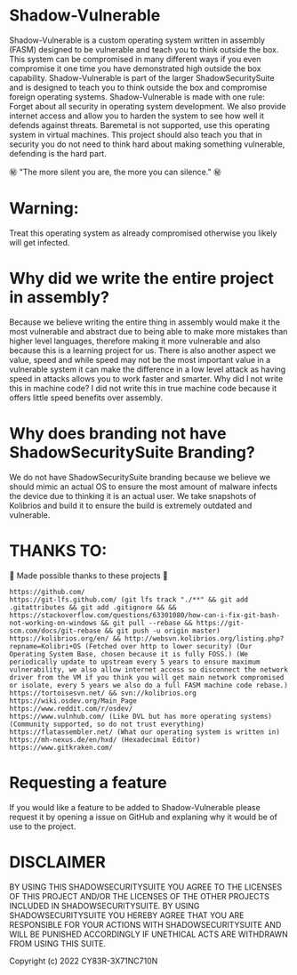# Shadow-Vulnerable

Shadow-Vulnerable is a custom operating system written in assembly (FASM) designed to be vulnerable and teach you to think outside the box. This system can be compromised in many different ways if you even compromise it one time you have demonstrated high outside the box capability. Shadow-Vulnerable is part of the larger ShadowSecuritySuite and is designed to teach you to think outside the box and compromise foreign operating systems. Shadow-Vulnerable is made with one rule: Forget about all security in operating system development. We also provide internet access and allow you to harden the system to see how well it defends against threats. Baremetal is not supported, use this operating system in virtual machines. This project should also teach you that in security you do not need to think hard about making something vulnerable, defending is the hard part.

㊙️ "The more silent you are, the more you can silence." ㊙️

# Warning:

Treat this operating system as already compromised otherwise you likely will get infected.

# Why did we write the entire project in assembly?

Because we believe writing the entire thing in assembly would make it the most vulnerable and abstract due to being able to make more mistakes than higher level languages, therefore making it more vulnerable and also because this is a learning project for us. There is also another aspect we value, speed and while speed may not be the most important value in a vulnerable system it can make the difference in a low level attack as having speed in attacks allows you to work faster and smarter. Why did I not write this in machine code? I did not write this in true machine code because it offers little speed benefits over assembly.

# Why does branding not have ShadowSecuritySuite Branding?

We do not have ShadowSecuritySuite branding because we believe we should mimic an actual OS to ensure the most amount of malware infects the device due to thinking it is an actual user. We take snapshots of Kolibrios and build it to ensure the build is extremely outdated and vulnerable.

# THANKS TO:

💖 Made possible thanks to these projects 💖

```
https://github.com/
https://git-lfs.github.com/ (git lfs track "./**" && git add .gitattributes && git add .gitignore && && https://stackoverflow.com/questions/63301080/how-can-i-fix-git-bash-not-working-on-windows && git pull --rebase && https://git-scm.com/docs/git-rebase && git push -u origin master)
https://kolibrios.org/en/ && http://websvn.kolibrios.org/listing.php?repname=Kolibri+OS (Fetched over http to lower security) (Our Operating System Base, chosen because it is fully FOSS.) (We periodically update to upstream every 5 years to ensure maximum vulnerability, we also allow internet access so disconnect the network driver from the VM if you think you will get main network compromised or isolate, every 5 years we also do a full FASM machine code rebase.)
https://tortoisesvn.net/ && svn://kolibrios.org
https://wiki.osdev.org/Main_Page
https://www.reddit.com/r/osdev/
https://www.vulnhub.com/ (Like DVL but has more operating systems) (Community supported, so do not trust everything)
https://flatassembler.net/ (What our operating system is written in)
https://mh-nexus.de/en/hxd/ (Hexadecimal Editor)
https://www.gitkraken.com/
```
# Requesting a feature

If you would like a feature to be added to Shadow-Vulnerable please request it by opening a issue on GitHub and explaning why it would be of use to the project.

# DISCLAIMER

BY USING THIS SHADOWSECURITYSUITE YOU AGREE TO THE LICENSES OF THIS PROJECT AND/OR THE LICENSES OF THE OTHER PROJECTS INCLUDED IN SHADOWSECURITYSUITE. BY USING SHADOWSECURITYSUITE YOU HEREBY AGREE THAT YOU ARE RESPONSIBLE FOR YOUR ACTIONS WITH SHADOWSECURITYSUITE AND WILL BE PUNISHED ACCORDINGLY IF UNETHICAL ACTS ARE WITHDRAWN FROM USING THIS SUITE. 

Copyright (c) 2022 CY83R-3X71NC710N
